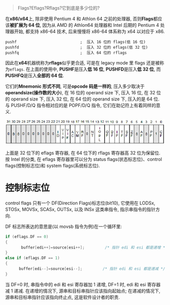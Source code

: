 
> Flags?Eflags?Rflags?它到底是多少位的?

在**x86/x64**上, 除非使用 Pentium 4 和 Athlon 64 之前的处理器, 否则**Flags**都应该**被扩展为 64 位**, 因为从 AMD 的 Athlon64 处理器和 Intel 后期的 Pentium 4 处理器开始, 都支持 x86\-64 技术, 后来慢慢将 x86\-64 体系称为 x64 以对应于 x86.

```assembly
pushf                            ;  压入 16 位的 flags(低 16 位)
pushfd                           ;  压入 32 位的 eflags(低 32 位)
pushfq                           ;  压入 64 位的 rflags
```

因此在**x64**机器统称为**rflags**似乎更合适, 可是在 legacy mode 里 flags 还是被称为`eflags`. 在上面的使用中, **PUSHF**是压入**低 16 位**, **PUSHFD**是压入**低 32 位**, 而**PUSHFQ**是压入**全部的 64 位**.

它们的**Mnemonic 形式不同**, 可是**opcode 码是一样的**, 压入多少取决于**operandsize(操作数的大小**), 在 16 位的 operand size 下, 压入 16 位, 在 32 位的 operand size 下, 压入 32 位, 在 64 位的 operand size 下, 压入的是 64 位. 与 PUSHF/D/Q 指令相对应的是 POPF/D/Q 指令, 它们在助记符上有着同样的意义.

![config](./images/1.png)

上面是 32 位下的 eflags 寄存器, 在 64 位下的 rflags 寄存器高 32 位为保留位. 按 Intel 的分类, 在 eflags 寄存器里可以分为 status flags(状态标志位)、control flags(控制标志位)和 system flags(系统标志位).

# 控制标志位

control flags 只有一个 DF(Direction Flags)标志位(bit10), 它使用在 LODSx, STOSx, MOVSx, SCASx, OUTSx, 以及 INSx 这类串指令, 指示串指令的指针方向.

DF 标志所表达的意思是(以 movsb 指令为例)在一个循环里:

```cpp
if (eflags.DF == 0)
{
       buffer[edi++]=source[esi++];         /* 指针 edi 和 esi 都是递增 */
}
else if (eflags.DF == 1)
{
      buffer[edi--]=source[esi--];         /* 指针 edi 和 esi 都是递减 */
}
```

当 DF=0 时, 串指令中的 edi 和 esi 寄存器加 1 递增, DF=1 时, edi 和 esi 寄存器减 1 递减. 在递增的情况下, 源串和目标串指针应该指向起始点; 在递减的情况下, 源串和目标串指针应该指向终止点, 这是软件设计者的职责.